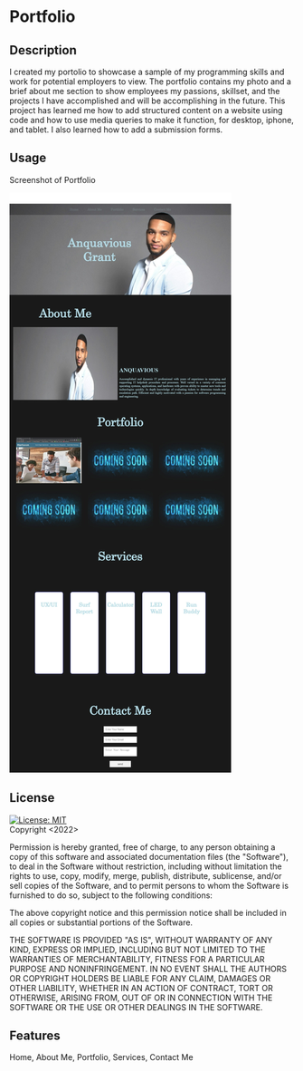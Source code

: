 # Portfolio

## Description

I created my portolio to showcase a sample of my programming skills and work for potential employers to view. The portfolio contains my photo and a brief about me section to show employees my passions, skillset, and the projects I have accomplished and will be accomplishing in the future. This project has learned me how to add structured content on a website using code and how to use media queries to make it function, for desktop, iphone, and tablet. I also learned how to add a submission forms.

## Usage

Screenshot of Portfolio

![](./Portfolio%20Screenshot.jpeg)

## License
[![License: MIT](https://img.shields.io/badge/License-MIT-yellow.svg)](https://opensource.org/licenses/MIT)
<br>
Copyright <2022> <Anquavious Grant>

Permission is hereby granted, free of charge, to any person obtaining a copy of this software and associated documentation files (the "Software"), to deal in the Software without restriction, including without limitation the rights to use, copy, modify, merge, publish, distribute, sublicense, and/or sell copies of the Software, and to permit persons to whom the Software is furnished to do so, subject to the following conditions:

The above copyright notice and this permission notice shall be included in all copies or substantial portions of the Software.

THE SOFTWARE IS PROVIDED "AS IS", WITHOUT WARRANTY OF ANY KIND, EXPRESS OR IMPLIED, INCLUDING BUT NOT LIMITED TO THE WARRANTIES OF MERCHANTABILITY, FITNESS FOR A PARTICULAR PURPOSE AND NONINFRINGEMENT. IN NO EVENT SHALL THE AUTHORS OR COPYRIGHT HOLDERS BE LIABLE FOR ANY CLAIM, DAMAGES OR OTHER LIABILITY, WHETHER IN AN ACTION OF CONTRACT, TORT OR OTHERWISE, ARISING FROM, OUT OF OR IN CONNECTION WITH THE SOFTWARE OR THE USE OR OTHER DEALINGS IN THE SOFTWARE.



## Features

Home, About Me, Portfolio, Services, Contact Me

